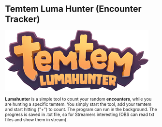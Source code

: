 # Temtem Luma Hunter (Encounter Tracker)

![GitHub Logo](logo.png)

 
**Lumahunter** is a simple tool to count your random **encounters**, while you are hunting a specific temtem. You simply start the tool, add your temtem and start hitting ("+") to count. The program can run in the background. The progress is saved in .txt file, so for Streamers interesting (OBS can read txt files and show them in stream).

